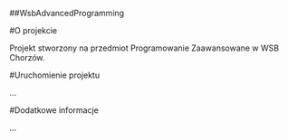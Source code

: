 ##WsbAdvancedProgramming

#O projekcie

Projekt stworzony na przedmiot Programowanie Zaawansowane w WSB Chorzów.

#Uruchomienie projektu

...

#Dodatkowe informacje

...

